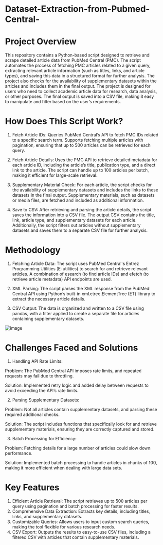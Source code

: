 # Dataset-Extraction-from-Pubmed-Central-

# Project Overview
This repository contains a Python-based script designed to retrieve and scrape detailed article data from PubMed Central (PMC). The script automates the process of fetching PMC articles related to a given query, extracting relevant article information (such as titles, links, and article types), and saving this data in a structured format for further analysis. The project also checks for the availability of supplementary datasets within the articles and includes them in the final output.
The project is designed for users who need to collect academic article data for research, data analysis, or other purposes. The final output is saved into a CSV file, making it easy to manipulate and filter based on the user’s requirements.

# How Does This Script Work?
1. Fetch Article IDs:
Queries PubMed Central’s API to fetch PMC IDs related to a specific search term.
Supports fetching multiple articles with pagination, ensuring that up to 500 articles can be retrieved for each query.

2. Fetch Article Details:
Uses the PMC API to retrieve detailed metadata for each article ID, including the article’s title, publication type, and a direct link to the article.
The script can handle up to 100 articles per batch, making it efficient for large-scale retrieval.

3. Supplementary Material Check:
For each article, the script checks for the availability of supplementary datasets and includes the links to these datasets in the final output.
Supplementary materials, such as datasets or media files, are fetched and included as additional information.

4.  Save to CSV:
After retrieving and parsing the article details, the script saves the information into a CSV file.
The output CSV contains the title, link, article type, and supplementary datasets for each article.
Additionally, the script filters out articles without supplementary datasets and saves them to a separate CSV file for further analysis.

# Methodology
1. Fetching Article Data:
The script uses PubMed Central's Entrez Programming Utilities (E-utilities) to search for and retrieve relevant articles. A combination of esearch (to find article IDs) and efetch (to retrieve article metadata) API endpoints are used.

2. XML Parsing:
The script parses the XML response from the PubMed Central API using Python’s built-in xml.etree.ElementTree (ET) library to extract the necessary article details.

3. CSV Output:
The data is organized and written to a CSV file using pandas, with a filter applied to create a separate file for articles containing supplementary datasets.

![image](https://github.com/user-attachments/assets/3d7af304-a215-4de7-a03a-48140bc5683a)


# Challenges Faced and Solutions
1. Handling API Rate Limits:

Problem: The PubMed Central API imposes rate limits, and repeated requests may fail due to throttling.

Solution: Implemented retry logic and added delay between requests to avoid exceeding the API’s rate limits.

2. Parsing Supplementary Datasets:

Problem: Not all articles contain supplementary datasets, and parsing these required additional checks.

Solution: The script includes functions that specifically look for and retrieve supplementary materials, ensuring they are correctly captured and stored.

3. Batch Processing for Efficiency:

Problem: Fetching details for a large number of articles could slow down performance.

Solution: Implemented batch processing to handle articles in chunks of 100, making it more efficient when dealing with large data sets.

# Key Features
1. Efficient Article Retrieval: The script retrieves up to 500 articles per query using pagination and batch processing for faster results.
2. Comprehensive Data Extraction: Extracts key details, including titles, links, and supplementary datasets.
3. Customizable Queries: Allows users to input custom search queries, making the tool flexible for various research needs.
4. CSV Export: Outputs the results to easy-to-use CSV files, including a filtered CSV with articles that contain supplementary materials.
